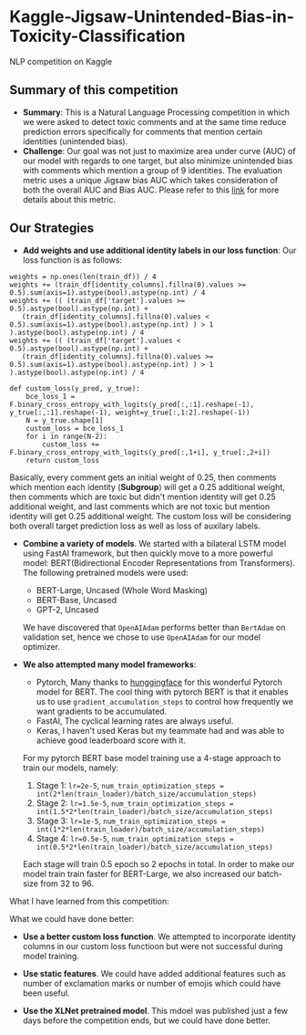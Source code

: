 # Kaggle-Jigsaw-Unintended-Bias-in-Toxicity-Classification
NLP competition on Kaggle

## Summary of this competition
 - **Summary**: This is a Natural Language Processing competition in which we were asked to detect toxic comments and at the same time reduce prediction errors specifically for comments that mention certain identities (unintended bias).
 - **Challenge**: Our goal was not just to maximize area under curve (AUC) of our model with regards to one target, but also minimize unintended bias with comments which mention a group of 9 identities. The evaluation metric uses a unique Jigsaw bias AUC which takes consideration of both the overall AUC and Bias AUC. Please refer to this [link](https://www.kaggle.com/c/jigsaw-unintended-bias-in-toxicity-classification/overview/evaluation) for more details about this metric.

## Our Strategies

- **Add weights and use additional identity labels in our loss function**: Our loss function is as follows:

 ```
 weights = np.ones(len(train_df)) / 4
 weights += (train_df[identity_columns].fillna(0).values >= 0.5).sum(axis=1).astype(bool).astype(np.int) / 4
 weights += (( (train_df['target'].values >= 0.5).astype(bool).astype(np.int) +
    (train_df[identity_columns].fillna(0).values < 0.5).sum(axis=1).astype(bool).astype(np.int) ) > 1 ).astype(bool).astype(np.int) / 4
 weights += (( (train_df['target'].values < 0.5).astype(bool).astype(np.int) +
    (train_df[identity_columns].fillna(0).values >= 0.5).sum(axis=1).astype(bool).astype(np.int) ) > 1 ).astype(bool).astype(np.int) / 4
 ```

 ```
 def custom_loss(y_pred, y_true):
     bce_loss_1 = F.binary_cross_entropy_with_logits(y_pred[:,:1].reshape(-1), y_true[:,:1].reshape(-1), weight=y_true[:,1:2].reshape(-1))   
     N = y_true.shape[1]
     custom_loss = bce_loss_1
     for i in range(N-2):
         custom_loss += F.binary_cross_entropy_with_logits(y_pred[:,1+i], y_true[:,2+i])
     return custom_loss
 ```
Basically, every comment gets an initial weight of 0.25, then comments which mention each identity (**Subgroup**) will get a 0.25 additional weight, then comments which are toxic but didn't mention identity will get 0.25 additional weight, and last comments which are not toxic but mention identity will get 0.25 additional weight. The custom loss will be considering both overall target prediction loss as well as loss of auxilary labels.

- **Combine a variety of models**. We started with a bilateral LSTM model using FastAI framework, but then quickly move to a more powerful model: BERT(Bidirectional Encoder Representations from Transformers). The following pretrained models were used:

  - BERT-Large, Uncased (Whole Word Masking) 
  - BERT-Base, Uncased
  - GPT-2, Uncased
  
  We have discovered that `OpenAIAdam` performs better than `BertAdam` on validation set, hence we chose to use `OpenAIAdam` for our model optimizer.

- **We also attempted many model frameworks**:
    - Pytorch, Many thanks to [hunggingface](https://github.com/huggingface/pytorch-pretrained-BERT) for this wonderful Pytorch model for BERT. The cool thing with pytorch BERT is that it enables us to use `gradient_accumulation_steps` to control how frequently we want gradients to be accumulated.
    - FastAI, The cyclical learning rates are always useful.
    - Keras, I haven't used Keras but my teammate had and was able to achieve good leaderboard score with it.

  For my pytorch BERT base model training use a 4-stage approach to train our models, namely: 
    1. Stage 1: `lr=2e-5`, `num_train_optimization_steps = int(2*len(train_loader)/batch_size/accumulation_steps)`
    2. Stage 2: `lr=1.5e-5`, `num_train_optimization_steps = int(1.5*2*len(train_loader)/batch_size/accumulation_steps)`
    3. Stage 3: `lr=1e-5`, `num_train_optimization_steps = int(1*2*len(train_loader)/batch_size/accumulation_steps)`
    4. Stage 4: `lr=0.5e-5`, `num_train_optimization_steps = int(0.5*2*len(train_loader)/batch_size/accumulation_steps)`

  Each stage will train 0.5 epoch so 2 epochs in total. In order to make our model train train faster for BERT-Large, we also increased our batch-size from 32 to 96.


What I have learned from this competition:


What we could have done better:

- **Use a better custom loss function**. We attempted to incorporate identity columns in our custom loss functioon but were not successful during model training.

- **Use static features**. We could have added additional features such as number of exclamation marks or number of emojis which could have been useful.

- **Use the XLNet pretrained model**. This mdoel was published just a few days before the competition ends, but we could have done better.






